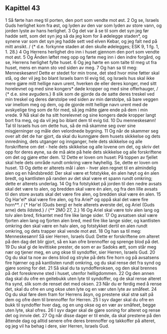## Kapittel 43

1 Så førte han meg til porten, den port som vendte mot øst.
2 Og se, Israels Guds herlighet kom fra øst, og lyden av den var som lyden av store vann, og jorden lyste av hans herlighet.
3 Og det var å se til som det syn jeg før hadde sett, som det syn jeg så da jeg kom for å ødelegge staden*, og synene var som det syn jeg hadde sett ved elven Kebar, og jeg falt ned på mitt ansikt. / {* d.e. forkynne staden at den skulle ødelegges; ESK 9, 1 fg. 1, 1. 28.}
4 Og Herrens herlighet dro inn i huset gjennom den port som vendte mot øst.
5 Og Ånden løftet meg opp og førte meg inn i den indre forgård, og se, Herrens herlighet fylte huset.
6 Og jeg hørte en som talte til meg ut fra huset, mens en mann sto ved siden av meg.
7 Og han sa til meg: Menneskesønn! Dette er stedet for min trone, det sted hvor mine føtter skal stå, og der vil jeg bo blant Israels barn til evig tid, og Israels hus skal ikke mere gjøre mitt hellige navn urent, hverken de eller deres konger, med sitt horelevnet og med sine kongers* døde kropper og med sine offerhauger, / {* d.e. sine avguders.}
8 slik som de gjorde da de satte deres treskel ved min treskel og deres dørstolpe ved siden av min dørstolpe, så bare veggen var imellom meg og dem, og de gjorde mitt hellige navn urent med de avskyelige ting som de fór med, så jeg måtte gjøre ende på dem i min vrede.
9 Nå skal de ha sitt horelevnet og sine kongers døde kropper langt bort fra meg, og da vil jeg bo iblant dem til evig tid.
10 Du menneskesønn! Tal til Israels hus om dette hus, så de må skamme seg over sine misgjerninger og måle den velordnede bygning.
11 Og når de skammer seg over alt det de har gjort, da skal du kunngjøre dem husets skikkelse og dets innredning, dets utganger og innganger, hele dets skikkelse og alle forskriftene om det - hele dets skikkelse og alle lovene om det, og skriv det opp for deres øyne, sa de må akte på hele dets skikkelse og alle forskriftene om det og gjøre etter dem.
12 Dette er loven om huset: På toppen av fjellet skal hele dets område rundt omkring være høyhellig. Se, dette er loven om huset.
13 Og dette er alterets mål i alen - hver alen regnet til en almindelig alen og en håndsbredd: Der skal være et fotstykke, én alen høyt og én alen bredt, og kantlisten på randen av det skal være et spann rundt omkring; dette er alterets underlag.
14 Og fra fotstykket på jorden til den nedre avsats skal det være to alen, og bredden skal være én alen, og fra den lille avsats til den store avsats skal det være fire alen, og bredden skal være én alen.
15 Og Har'el* skal være fire alen, og fra Ariel* og oppå skal det være fire horn**. / {* Har'el (Guds berg) er hele alterets øverste del, og Ariel (Guds arne) dets ildsted.} / {** 2MO 27, 2.}
16 Og Ariel skal være tolv alen lang og tolv alen bred, firkantet med fire like lange sider.
17 Og avsatsen skal være fjorten alen lang og fjorten alen bred, med fire like lange sider, og kantlisten omkring den skal være en halv alen, og fotstykket dertil en alen rundt omkring, og dets trapper skal vende mot øst.
18 Og han sa til meg: Menneskesønn! Så sier Herren, Israels Gud: Dette er forskriftene om alteret på den dag det blir gjort, så en kan ofre brennoffer og sprenge blod på det.
19 Du skal gi de levittiske prester, de som er av Sadoks ætt, som står meg nær og tjener meg, en ung okse til syndoffer, sier Herren, Israels Gud.
20 Og du skal ta noe av dens blod og stryke på dets fire horn og på avsatsens fire hjørner og på kantlisten rundt omkring, og du skal rense det fra synd og gjøre soning for det.
21 Så skal du ta syndofferoksen, og den skal brennes på det foreskrevne sted i huset, utenfor helligdommen.
22 Og den annen dag skal du ofre en geitebukk uten lyte til syndoffer, og de skal rense alteret fra synd, slik som de renset det med oksen.
23 Når du er ferdig med å rense det, skal du ofre en ung okse uten lyte og en vær uten lyte av småfeet.
24 Og du skal føre dem fram for Herrens åsyn, og prestene skal strø salt på dem og ofre dem til brennoffer for Herren.
25 I syv dager skal du ofre en bukk til syndoffer hver dag, og en ung okse og en vær av småfeet, begge uten lyte, skal ofres.
26 I syv dager skal de gjøre soning for alteret og rense det og innvie det.
27 Og når disse dager er til ende, da skal prestene på den åttende dag og alltid senere ofre deres brennoffer og takkoffer på alteret, og jeg vil ha behag i dere, sier Herren, Israels Gud.
